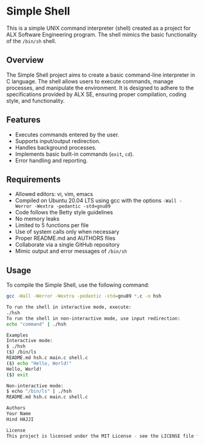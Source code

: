 # Simple Shell

This is a simple UNIX command interpreter (shell) created as a project for ALX Software Engineering program. The shell mimics the basic functionality of the `/bin/sh` shell.

## Overview

The Simple Shell project aims to create a basic command-line interpreter in C language. The shell allows users to execute commands, manage processes, and manipulate the environment. It is designed to adhere to the specifications provided by ALX SE, ensuring proper compilation, coding style, and functionality.

## Features

- Executes commands entered by the user.
- Supports input/output redirection.
- Handles background processes.
- Implements basic built-in commands (`exit`, `cd`).
- Error handling and reporting.

## Requirements

- Allowed editors: vi, vim, emacs
- Compiled on Ubuntu 20.04 LTS using gcc with the options `-Wall -Werror -Wextra -pedantic -std=gnu89`
- Code follows the Betty style guidelines
- No memory leaks
- Limited to 5 functions per file
- Use of system calls only when necessary
- Proper README.md and AUTHORS files
- Collaborate via a single GitHub repository
- Mimic output and error messages of `/bin/sh`

## Usage

To compile the Simple Shell, use the following command:

```bash
gcc -Wall -Werror -Wextra -pedantic -std=gnu89 *.c -o hsh

To run the shell in interactive mode, execute:
./hsh
To run the shell in non-interactive mode, use input redirection:
echo "command" | ./hsh

Examples
Interactive mode:
$ ./hsh
($) /bin/ls
README.md hsh.c main.c shell.c
($) echo "Hello, World!"
Hello, World!
($) exit

Non-interactive mode:
$ echo "/bin/ls" | ./hsh
README.md hsh.c main.c shell.c

Authors
Your Name
Hind HAJJI

License
This project is licensed under the MIT License - see the LICENSE file for details.
